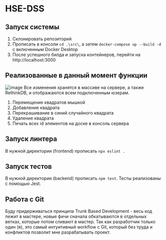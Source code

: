 # HSE-DSS
## Запуск системы
1. Склонировать репозиторий
2. Прописать в консоли ```cd .\src\```, а затем ```docker-compose up --build -d``` с включенным Docker Desktop
3. После успешного билда и запуска контейнеров, перейти на http://localhost:3000
## Реализованные в данный момент функции
![image](https://github.com/user-attachments/assets/e422e3f5-42df-4634-bd14-1f78f7bcc58e)
Все изменения хранятся в массиве на сервере, а также RethinkDB, и отображаются всем подключенным юзерам.
1. Перемещение квадратов мышкой
2. Добавление квадрата
3. Перекрашивание в синий случайного квадрата
4. Удаление квадрата
5. Печать всех id элементов на доске в консоль сервера
## Запуск линтера
В нужной директории (frontend) прописать ```npx eslint .```
## Запуск тестов
В нужной директории (backend) прописать ```npm test```. Тесты реализованы с помощью Jest. 
## Работа с Git
Буду придерживаться принципа Trunk Based Development - весь код лежит в мастере, новые фичи сначала обкатываются в отдельных ветках, которые потом сливают в мастер. Так как разработчик только один (я), это самый интуитивный workflow с Git, который без труда и конфликтов позволит мне разрабатывать проект.  
